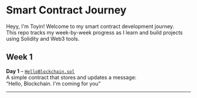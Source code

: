 # Smart Contract Journey

Heyy, I'm Toyin! Welcome to my smart contract development journey.  
This repo tracks my week-by-week progress as I learn and build projects using Solidity and Web3 tools.

## Week 1
**Day 1** – [`HelloBlockchain.sol`](week1/Day1_HelloBlockchain.sol)  
A simple contract that stores and updates a message:  
“Hello, Blockchain. I'm coming for you”

---
